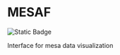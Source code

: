 # MESAF
![Static Badge](https://img.shields.io/badge/License-CC_BY--NC--SA_4.0-green)

Interface for mesa data visualization

